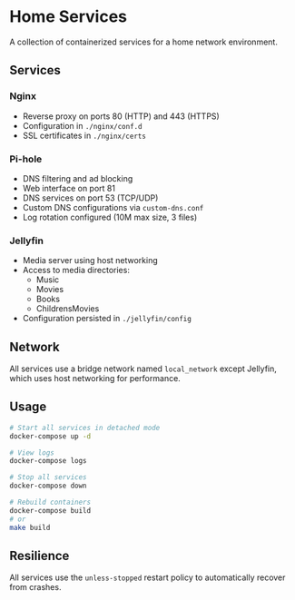 # Home Services

A collection of containerized services for a home network environment.

## Services

### Nginx
- Reverse proxy on ports 80 (HTTP) and 443 (HTTPS)
- Configuration in `./nginx/conf.d`
- SSL certificates in `./nginx/certs`

### Pi-hole
- DNS filtering and ad blocking
- Web interface on port 81
- DNS services on port 53 (TCP/UDP)
- Custom DNS configurations via `custom-dns.conf`
- Log rotation configured (10M max size, 3 files)

### Jellyfin
- Media server using host networking
- Access to media directories:
  - Music
  - Movies
  - Books
  - ChildrensMovies
- Configuration persisted in `./jellyfin/config`

## Network

All services use a bridge network named `local_network` except Jellyfin, which uses host networking for performance.

## Usage

```bash
# Start all services in detached mode
docker-compose up -d

# View logs
docker-compose logs

# Stop all services
docker-compose down

# Rebuild containers
docker-compose build
# or
make build
```

## Resilience

All services use the `unless-stopped` restart policy to automatically recover from crashes.